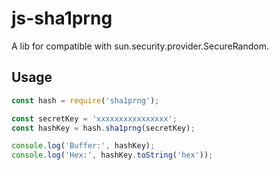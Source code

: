 # js-sha1prng

A lib for compatible with sun.security.provider.SecureRandom.

## Usage

```javascript
const hash = require('sha1prng');

const secretKey = 'xxxxxxxxxxxxxxxx';
const hashKey = hash.sha1prng(secretKey);

console.log('Buffer:', hashKey);
console.log('Hex:', hashKey.toString('hex'));
```

